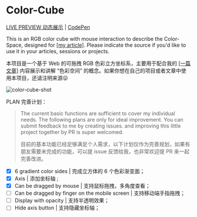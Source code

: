 # Color-Cube

[LIVE PREVIEW 动态展示](https://cube.zhangxiaochun.com) | [CodePen](https://codepen.io/jimmycheung/pen/dBKywY)



This is an RGB color cube with mouse interaction to describe the Color-Space, designed for [[my article]](https://www.zhangxiaochun.com/color-space-1/). Please indicate the source if you'd like to use it in your articles, sessions or projects.



本项目是一个基于 Web 的可拖拽 RGB 色彩立方坐标系，主要用于配合我的 [[一篇文章]](https://www.zhangxiaochun.com/color-space-1/) 内容展示和讲解 “色彩空间” 的概念。如果你想在自己的项目或者文章中使用本项目，还请注明来源😛



![color-cube-shot](https://cube.zhangxiaochun.com/color-cube-shot@2x.png)



PLAN 完善计划：
> The current basic functions are sufficient to cover my individual needs. The following plans are only for ideal improvement. You can submit feedback to me by creating issues. and improving this little project together by PR is super welcomed.
>
> 目前的基本功能已经足够满足个人需求，以下计划仅作为完善规划，如果有朋友需要未完成的功能，可以提 issue 反馈给我，也非常欢迎提 PR 来一起完善改进。

- [x]  6 gradient color sides | 完成立方体的 6 个色彩渐变面；
- [x] Axis | 添加坐标轴 ;
- [x] Can be dragged by mouse | 支持鼠标拖拽，多角度查看；
- [ ] Can be dragged by finger on the mobile screen | 支持移动端手指拖拽；
- [ ] Display with opacity | 支持半透明效果；
- [ ] Hide axis button | 支持隐藏坐标轴；
